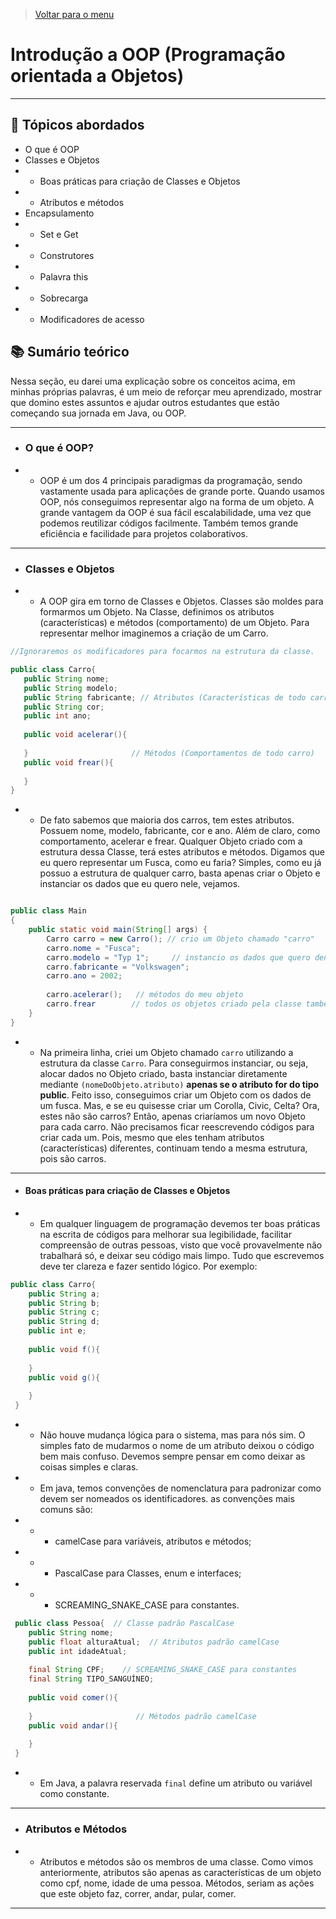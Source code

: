 > [Voltar para o menu](../../../../README)
# Introdução a OOP (Programação orientada a Objetos)

---
## 📌 Tópicos abordados
- O que é OOP
- Classes e Objetos
- - Boas práticas para criação de Classes e Objetos
- - Atributos e métodos
- Encapsulamento
- - Set e Get
- - Construtores
- - Palavra this
- - Sobrecarga
- - Modificadores de acesso

## 📚 Sumário teórico
Nessa seção, eu darei uma explicação sobre os conceitos acima, em minhas próprias palavras,
é um meio de reforçar meu aprendizado, mostrar que domino estes assuntos e ajudar outros estudantes
que estão começando sua jornada em Java, ou OOP.
- - -
- ### O que é OOP?
- - OOP é um dos 4 principais paradigmas da programação, sendo vastamente usada para aplicações de grande porte. 
 Quando usamos OOP, nós conseguimos representar algo na forma de um objeto.
 A grande vantagem da OOP é sua fácil escalabilidade, uma vez que podemos reutilizar códigos facilmente. Também temos 
 grande eficiência e facilidade para projetos colaborativos.
- - -
- ### Classes e Objetos
- - A OOP gira em torno de Classes e Objetos. Classes são moldes para formarmos um Objeto. Na Classe, definimos os atributos
 (características) e métodos (comportamento) de um Objeto. Para representar melhor imaginemos
 a criação de um Carro. 

 ```java
 //Ignoraremos os modificadores para focarmos na estrutura da classe.
 
 public class Carro{
    public String nome;
    public String modelo; 
    public String fabricante; // Atributos (Características de todo carro)
    public String cor;
    public int ano;
    
    public void acelerar(){
        
    }                       // Métodos (Comportamentos de todo carro)
    public void frear(){
        
    }  
 }
```
- - De fato sabemos que maioria dos carros, tem estes atributos. Possuem nome, modelo, fabricante, cor e ano. Além de claro, como
 comportamento, acelerar e frear. Qualquer Objeto criado com a estrutura dessa Classe, terá estes atributos e métodos.
 Digamos que eu quero representar um Fusca, como eu faria? Simples, como eu já possuo a estrutura de qualquer carro, 
 basta apenas criar o Objeto e instanciar os dados que eu quero nele, vejamos.

```java

public class Main
{
	public static void main(String[] args) {
		Carro carro = new Carro(); // crio um Objeto chamado "carro"
		carro.nome = "Fusca";
		carro.modelo = "Typ 1";     // instancio os dados que quero dentro do meu objeto
		carro.fabricante = "Volkswagen";
		carro.ano = 2002;
		
		carro.acelerar();   // métodos do meu objeto 
		carro.frear        // todos os objetos criado pela classe também "herdam" seus métodos.
	}
}

```
- - Na primeira linha, criei um Objeto chamado `carro` utilizando a estrutura da classe `Carro`. Para conseguirmos instanciar,
 ou seja, alocar dados no Objeto criado, basta instanciar diretamente mediante `(nomeDoObjeto.atributo)` **apenas se o atributo for do tipo public**.
 Feito isso, conseguimos criar um Objeto com os dados de um fusca. Mas, e se eu quisesse criar um Corolla, Civic, Celta?
 Ora, estes não são carros? Então, apenas criaríamos um novo Objeto para cada carro. Não precisamos ficar reescrevendo códigos para criar cada um.
 Pois, mesmo que eles tenham atributos (características) diferentes, continuam tendo a mesma estrutura, pois são carros.

- - -
- #### Boas práticas para criação de Classes e Objetos

- - Em qualquer linguagem de programação devemos ter boas práticas na escrita de códigos para melhorar sua legibilidade, 
 facilitar compreensão de outras pessoas, visto que você provavelmente não trabalhará só, e deixar seu código mais limpo.
 Tudo que escrevemos deve ter clareza e fazer sentido lógico. Por exemplo:
```java
public class Carro{
    public String a;
    public String b; 
    public String c; 
    public String d;
    public int e;
    
    public void f(){
        
    }                      
    public void g(){
        
    }  
 }

```
- - Não houve mudança lógica para o sistema, mas para nós sim. O simples fato de mudarmos o nome de um atributo deixou o 
 código bem mais confuso. Devemos sempre pensar em como deixar as coisas simples e claras.

- - Em java, temos convenções de nomenclatura para padronizar como devem ser nomeados os identificadores.
 as convenções mais comuns são:
- - - camelCase para variáveis, atributos e métodos;
- - - PascalCase para Classes, enum e interfaces;
- - - SCREAMING_SNAKE_CASE para constantes.
```java
 public class Pessoa{  // Classe padrão PascalCase 
    public String nome;
    public float alturaAtual;  // Atributos padrão camelCase
    public int idadeAtual;
    
    final String CPF;    // SCREAMING_SNAKE_CASE para constantes
    final String TIPO_SANGUÍNEO;
    
    public void comer(){
        
    }                       // Métodos padrão camelCase
    public void andar(){
        
    }  
 }
```
- - Em Java, a palavra reservada `final` define um atributo ou variável como constante.

- - -
- ### Atributos e Métodos
- - Atributos e métodos são os membros de uma classe. Como vimos anteriormente, atributos são apenas as características 
 de um objeto como cpf, nome, idade de uma pessoa. Métodos, seriam as ações que este objeto faz, correr, andar, pular, 
 comer. 
- - -






